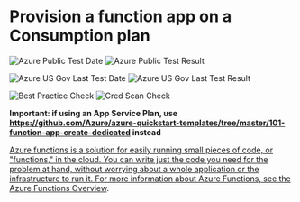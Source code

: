 # Provision a function app on a Consumption plan

![Azure Public Test Date](https://azurequickstartsservice.blob.core.windows.net/badges/101-function-app-create-dynamic/PublicLastTestDate.svg)
![Azure Public Test Result](https://azurequickstartsservice.blob.core.windows.net/badges/101-function-app-create-dynamic/PublicDeployment.svg)

![Azure US Gov Last Test Date](https://azurequickstartsservice.blob.core.windows.net/badges/101-function-app-create-dynamic/FairfaxLastTestDate.svg)
![Azure US Gov Last Test Result](https://azurequickstartsservice.blob.core.windows.net/badges/101-function-app-create-dynamic/FairfaxDeployment.svg)

![Best Practice Check](https://azurequickstartsservice.blob.core.windows.net/badges/101-function-app-create-dynamic/BestPracticeResult.svg)
![Cred Scan Check](https://azurequickstartsservice.blob.core.windows.net/badges/101-function-app-create-dynamic/CredScanResult.svg)

**Important: if using an App Service Plan, use
https://github.com/Azure/azure-quickstart-templates/tree/master/101-function-app-create-dedicated
instead**

<a href="https://portal.azure.com/#create/Microsoft.Template/uri/https%3A%2F%2Fraw.githubusercontent.com%2Fazure%2Fazure-quickstart-templates%2Fmaster%2F101-function-app-create-dynamic%2Fazuredeploy.json" target="_blank">

Azure functions is a solution for easily running small pieces of code, or
"functions," in the cloud. You can write just the code you need for the problem
at hand, without worrying about a whole application or the infrastructure to run
it. For more information about Azure Functions, see the
[Azure Functions Overview](https://azure.microsoft.com/en-us/documentation/articles/functions-overview/).
